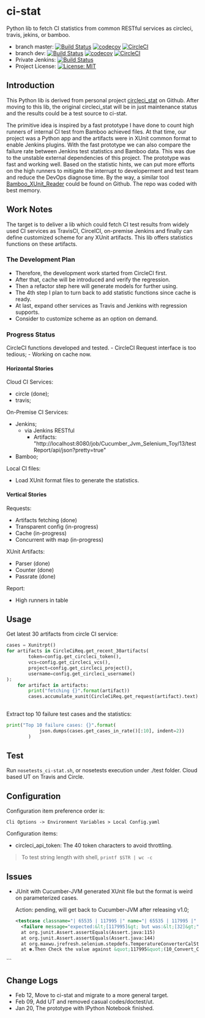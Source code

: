 # ci-stat
Python lib to fetch CI statistics from common RESTful services as circleci, travis, jekins, or bamboo.

 - branch master: [![Build Status](https://travis-ci.org/maxwu/ci-stat.svg?branch=master)](https://travis-ci.org/maxwu/ci-stat) [![codecov](https://codecov.io/gh/maxwu/ci-stat/branch/master/graph/badge.svg)](https://codecov.io/gh/maxwu/ci-stat) [![CircleCI](https://circleci.com/gh/maxwu/ci-stat/tree/master.svg?style=svg)](https://circleci.com/gh/maxwu/ci-stat/tree/master)
 - branch dev: [![Build Status](https://travis-ci.org/maxwu/ci-stat.svg?branch=dev)](https://travis-ci.org/maxwu/ci-stat) [![codecov](https://codecov.io/gh/maxwu/ci-stat/branch/dev/graph/badge.svg)](https://codecov.io/gh/maxwu/ci-stat) [![CircleCI](https://circleci.com/gh/maxwu/ci-stat/tree/dev.svg?style=svg)](https://circleci.com/gh/maxwu/ci-stat/tree/dev)
 - Private Jenkins: [![Build Status](http://jenkins.maxwu.me/buildStatus/icon?job=ci-stat)](http://jenkins.maxwu.me/job/ci-stat)
 - Project License: [![License: MIT](https://img.shields.io/badge/License-MIT-blue.svg)](https://opensource.org/licenses/MIT)

## Introduction

This Python lib is derived from personal project [circleci_stat](https://github.com/maxwu/circleci_stat) on Github.
After moving to this lib, the original circleci_stat will be in just maintenance status and the results could be a test source to ci-stat.

The primitive idea is inspired by a fast prototype I have done to count high runners of internal CI test from Bamboo achieved files. 
At that time, our project was a Python app and the artifacts were in XUnit common format to enable Jenkins plugins. 
With the fast prototype we can also compare the failure rate between Jenkins test statistics and Bamboo data. 
This was due to the unstable external dependencies of this project. The prototype was fast and working well.
Based on the statistic hints, we can put more efforts on the high runners to mitigate the interrupt to developerment and test team and reduce the DevOps diagnose time.
By the way, a similar tool [Bamboo_XUnit_Reader](https://github.com/maxwu/toy-box/tree/master/bamboo_xunit_reader) could be found on Github. 
The repo was coded with best memory. 

## Work Notes
The target is to deliver a lib which could fetch CI test results from widely used CI services as TravisCI, CircelCI, on-premise Jenkins and finally can define customized scheme for any XUnit artifacts.
This lib offers statistics functions on these artifacts.

### The Development Plan

- Therefore, the development work started from CircleCI first. 
- After that, cache will be introduced and verify the regression.
- Then a refactor step here will generate models for further using.
- The 4th step I plan to turn back to add statistic functions since cache is ready.
- At last, expand other services as Travis and Jenkins with regression supports.
- Consider to customize scheme as an option on demand.

### Progress Status

CircleCI functions developed and tested. 
    - CircleCI Request interface is too tedious;
    - Working on cache now.

#### Horizontal Stories

Cloud CI Services: 
  - circle (done);
  - travis;

On-Premise CI Services:
  - Jenkins;
    - via Jenkins RESTful
        - Artifacts: "http://localhost:8080/job/Cucumber_Jvm_Selenium_Toy/13/testReport/api/json?pretty=true"
  - Bamboo;
  
Local CI files:
  - Load XUnit format files to generate the statistics.

#### Vertical Stories

Requests:
  - Artifacts fetching (done)
  - Transparent config (in-progress)
  - Cache (in-progress)
  - Concurrent with map (in-progress)

XUnit Artifacts:
  - Parser (done)
  - Counter (done)
  - Passrate (done)
    
Report:
  - High runners in table

## Usage

Get latest 30 artifacts from circle CI service:

```python
cases = Xunitrpt()
for artifacts in CircleCiReq.get_recent_30artifacts(
        token=config.get_circleci_token(),
        vcs=config.get_circleci_vcs(),
        project=config.get_circleci_project(),
        username=config.get_circleci_username()
):
    for artifact in artifacts:
        print("fetching {}".format(artifact))
        cases.accumulate_xunit(CircleCiReq.get_request(artifact).text)
 
```

Extract top 10 failure test cases and the statistics:

```python
print("Top 10 failure cases: {}".format(
            json.dumps(cases.get_cases_in_rate()[:10], indent=2))
        )

```

## Test

Run ```nosetests_ci-stat.sh```, or nosetests execution under ./test folder.
Cloud based UT on Travis and Circle.

## Configuration

Configuration item preference order is:
 
    Cli Options -> Environment Variables > Local Config.yaml 

Configuration items:

- circleci_api_token: The 40 token characters to avoid throttling.

> To test string length with shell, ```printf $STR | wc -c```

## Issues

- JUnit with Cucumber-JVM generated XUnit file but the format is weird on parameterized cases.
 
  Action: pending, will get back to Cucumber-JVM after releasing v1.0;
  
  ```xml
  <testcase classname="| 65535 | 117995 |" name="| 65535 | 117995 |" time="0.038">
    <failure message="expected:&lt;[117995]&gt; but was:&lt;[32]&gt;" type="org.junit.ComparisonFailure">org.junit.ComparisonFailure: expected:&lt;[117995]&gt; but was:&lt;[32]&gt;
	at org.junit.Assert.assertEquals(Assert.java:115)
	at org.junit.Assert.assertEquals(Assert.java:144)
	at org.maxwu.jrefresh.selenium.stepdefs.TemperatureConverterCalStepdef.check_fahrenheit_degree(TemperatureConverterCalStepdef.java:170)
	at ✽.Then Check the value against &quot;117995&quot;(10_Convert_Celsius_To_Fahrenheit.feature:21)
</failure>
  </testcase>
  ```

## Change Logs

- Feb 12, Move to ci-stat and migrate to a more general target.
- Feb 09, Add UT and removed casual codes/doctest/ut.
- Jan 20, The prototype with IPython Notebook finished.



